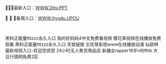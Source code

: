 <p>
	🤑🤑🤑最新入口：<a href="http://www.baidu.com/link?url=6MA2SWnO3Raqke39an_0PUxosM6ZrUGzi1BN9tNnlPW&wd">WWW.2jhv.PPT</a> 
	<p>
		🌾
🌾
🌾备用入口：<a href="http://www.baidu.com/link?url=6MA2SWnO3Raqke39an_0PUxosM6ZrUGzi1BN9tNnlPW&wd">WWW.jhvydu.UPOU</a> 
	</p>
	<p>
		<br />
	</p>
	<p>
		黑料正能量tttzzz永久入口
我的好妈妈4中文免费看视频
樱花草视频在线播放免费观看
黑料正能量tttzzz永久入口
天堂链接
忘忧草影视www在线播放动漫
仙踪林最新视频入口-欢迎您贰佰
24小时无人售货用品店
新疆女rapper18岁rdfjfttik
大豆行情网免费2区
	</p>
